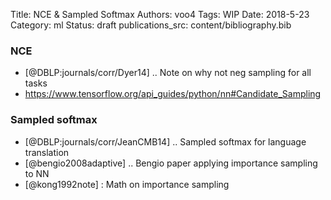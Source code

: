 Title: NCE & Sampled Softmax
Authors: voo4
Tags: WIP
Date: 2018-5-23
Category: ml
Status: draft
publications_src: content/bibliography.bib

### NCE
- [@DBLP:journals/corr/Dyer14] .. Note on why not neg sampling for all tasks
- <https://www.tensorflow.org/api_guides/python/nn#Candidate_Sampling>

### Sampled softmax

- [@DBLP:journals/corr/JeanCMB14] .. Sampled softmax for language translation
- [@bengio2008adaptive] .. Bengio paper applying importance sampling to NN
- [@kong1992note] : Math on importance sampling
